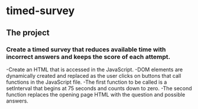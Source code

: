 # timed-survey
## The project
### Create a timed survey that reduces available time with incorrect answers and keeps the score of each attempt.
-Create an HTML that is accessed in the JavaScript.
-DOM elements are dynamically created and replaced as the user clicks on buttons that call functions in the JavaScript file.
-The first function to be called is a setInterval that begins at 75 seconds and counts down to zero.
-The second function replaces the opening page HTML with the question and possible answers.